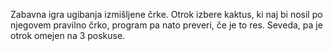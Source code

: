 Zabavna igra ugibanja izmišljene črke. Otrok izbere kaktus, ki naj bi nosil po njegovem pravilno črko, program pa nato preveri, če je to res. Seveda, pa je otrok omejen na 3 poskuse.
